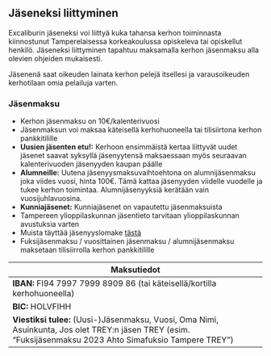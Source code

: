 ## Jäseneksi liittyminen
Excaliburin jäseneksi voi liittyä kuka tahansa kerhon toiminnasta kiinnostunut Tamperelaisessa korkeakoulussa opiskeleva tai opiskellut henkilö. Jäseneksi liittyminen tapahtuu maksamalla kerhon jäsenmaksu alla olevien ohjeiden mukaisesti.

Jäsenenä saat oikeuden lainata kerhon pelejä itsellesi ja varausoikeuden kerhotilaan omia pelailuja varten.

### Jäsenmaksu
- Kerhon jäsenmaksu on 10€/kalenterivuosi
- Jäsenmaksun voi maksaa käteisellä kerhohuoneella tai tilisiirtona kerhon pankkitilille
- **Uusien jäsenten etu!:** Kerhoon ensimmäistä kertaa liittyvät uudet jäsenet saavat syksyllä jäsenyytensä maksaessaan myös seuraavan kalenterivuoden jäsenyyden kaupan päälle
- **Alumneille:** Uutena jäsenyysmaksuvaihtoehtona on alumnijäsenmaksu joka viides vuosi, hinta 100€. Tämä kattaa jäsenyyden viidelle vuodelle ja tukee kerhon toimintaa. Alumnijäsenyyksiä kerätään vain vuosijuhlavuosina.
- **Kunniajäsenet:** Kunniajäsenet on vapautettu jäsenmaksuista
- Tampereen ylioppilaskunnan jäsentieto tarvitaan ylioppilaskunnan avustuksia varten
- Muista täyttää jäsenyyslomake [tästä](https://forms.gle/wHmxGxdsK7wV5Vaf7)
- Fuksijäsenmaksu / vuosittainen jäsenmaksu / alumnijäsenmaksu maksetaan tilisiirrolla kerhon pankkitilille 

| Maksutiedot|
| ------------------ |
| **IBAN:** FI94 7997 7999 8909 86 (tai käteisellä/kortilla kerhohuoneella) |
| **BIC:** HOLVFIHH |
| **Viestiksi tulee:** (Uusi-)Jäsenmaksu, Vuosi, Oma Nimi, Asuinkunta, Jos olet TREY:n jäsen TREY (esim. “Fuksijäsenmaksu 2023 Ahto Simafuksio Tampere TREY”) |



